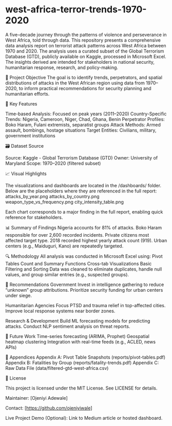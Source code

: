 # west-africa-terror-trends-1970-2020
A five-decade journey through the patterns of violence and perseverance in West Africa, told through data.
This repository presents a comprehensive data analysis report on terrorist attack patterns across West Africa between 1970 and 2020. The analysis uses a curated subset of the Global Terrorism Database (GTD), publicly available on Kaggle, processed in Microsoft Excel. The insights derived are intended for stakeholders in national security, humanitarian response, research, and policy-making.

🧠 Project Objective
The goal is to identify trends, perpetrators, and spatial distributions of attacks in the West African region using data from 1970–2020, to inform practical recommendations for security planning and humanitarian efforts.

📌 Key Features

Time-based Analysis: Focused on peak years (2011–2020)
Country-Specific Trends: Nigeria, Cameroon, Niger, Chad, Ghana, Benin
Perpetrator Profiles: Boko Haram, Fulani extremists, separatist groups
Attack Methods: Armed assault, bombings, hostage situations
Target Entities: Civilians, military, government institutions

🗃 Dataset Source

Source: Kaggle - Global Terrorism Database (GTD)
Owner: University of Maryland
Scope: 1970–2020 (filtered subset)

📈 Visual Highlights

The visualizations and dashboards are located in the /dashboards/ folder. Below are the placeholders where they are referenced in the full report:
attacks_by_year.png
attacks_by_country.png
weapon_type_vs_frequency.png
city_intensity_table.png

Each chart corresponds to a major finding in the full report, enabling quick reference for stakeholders.

📊 Summary of Findings
Nigeria accounts for 81% of attacks.
Boko Haram responsible for over 2,600 recorded incidents.
Private citizens most affected target type.
2018 recorded highest yearly attack count (919).
Urban centers (e.g., Maiduguri, Kano) are repeatedly targeted.

🔍 Methodology
All analysis was conducted in Microsoft Excel using:
Pivot Tables
Count and Summary Functions
Cross-tab Visualizations
Basic Filtering and Sorting
Data was cleaned to eliminate duplicates, handle null values, and group similar entries (e.g., suspected groups).

📌 Recommendations
Government
Invest in intelligence gathering to reduce “unknown” group attributions.
Prioritize security funding for urban centers under siege.

Humanitarian Agencies
Focus PTSD and trauma relief in top-affected cities.
Improve local response systems near border zones.

Research & Development
Build ML forecasting models for predicting attacks.
Conduct NLP sentiment analysis on threat reports.

🧪 Future Work
Time-series forecasting (ARIMA, Prophet)
Geospatial heatmap clustering
Integration with real-time feeds (e.g., ACLED, news APIs)

📎 Appendices
Appendix A: Pivot Table Snapshots (reports/pivot-tables.pdf)
Appendix B: Fatalities by Group (reports/fatality-trends.pdf)
Appendix C: Raw Data File (data/filtered-gtd-west-africa.csv)

📜 License

This project is licensed under the MIT License. See LICENSE for details.

Maintainer: [Ojeniyi Adewale]

Contact: [https://github.com/ojeniyiwale]

Live Project Demo (Optional): Link to Medium article or hosted dashboard.
